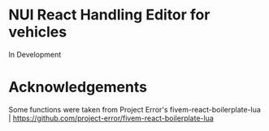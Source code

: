 NUI React Handling Editor for vehicles
===============================
In Development

Acknowledgements
===============================

Some functions were taken from Project Error's fivem-react-boilerplate-lua | https://github.com/project-error/fivem-react-boilerplate-lua
